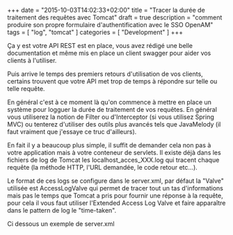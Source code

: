 +++
date = "2015-10-03T14:02:33+02:00"
title = "Tracer la durée de traitement des requêtes avec Tomcat"
draft = true
description = "comment produire son propre formulaire d'authentification avec le SSO OpenAM"
tags = [ "log", "tomcat" ]
categories = [
  "Development"
]
+++

Ça y est votre API REST est en place, vous avez rédigé une belle documentation et même mis en place un client swagger pour aider vos clients à l'utiliser.

Puis arrive le temps des premiers retours d'utilisation de vos clients, certains trouvent que votre API met trop de temps à répondre sur telle ou telle requête.

En général c'est à ce moment là qu'on commence à mettre en place un système pour logguer la durée de traitement de vos requêtes. En général vous utiliserez la notion de Filter ou d'Interceptor (si vous utilisez Spring MVC) ou tenterez d'utiliser des outils plus avancés tels que JavaMelody (il faut vraiment que j'essaye ce truc d'ailleurs).

En fait il y a beaucoup plus simple, il suffit de demander cela non pas à votre application mais à votre conteneur de servlets. Il existe déjà dans les fichiers de log de Tomcat les localhost_acces_XXX.log qui tracent chaque requête (la méthode HTTP, l'URL demandée, le code retour etc...).

Le format de ces logs se configure dans le server.xml, par défaut la "Valve" utilisée est AccessLogValve qui permet de tracer tout un tas d'informations mais pas le temps que Tomcat a pris pour fournir une réponse à la requête, pour cela il vous faut utiliser l'Extended Access Log Valve et faire apparaître dans le pattern de log le "time-taken".

Ci dessous un exemple de server.xml
